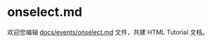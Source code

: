 onselect.md
===

欢迎您编辑 <a target="__blank" href="https://github.com/jaywcjlove/html-tutorial/blob/master/docs/events/onselect.md">docs/events/onselect.md</a> 文件，共建 HTML Tutorial 文档。
